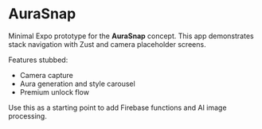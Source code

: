 # AuraSnap

Minimal Expo prototype for the **AuraSnap** concept. This app demonstrates stack navigation with Zust and camera placeholder screens.

Features stubbed:
- Camera capture
- Aura generation and style carousel
- Premium unlock flow

Use this as a starting point to add Firebase functions and AI image processing.
